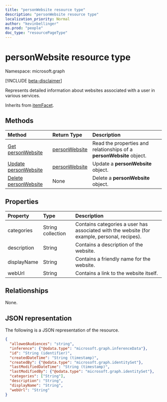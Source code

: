 ```yaml
---
title: "personWebsite resource type"
description: "personWebsite resource type"
localization_priority: Normal
author: "kevinbellinger"
ms.prod: "people"
doc_type: "resourcePageType"
---
```


# personWebsite resource type

Namespace: microsoft.graph

[!INCLUDE [beta-disclaimer](../../includes/beta-disclaimer.md)]

Represents detailed information about websites associated with a user in various services.

Inherits from [itemFacet](itemfacet.md).

## Methods

| Method                                                         | Return Type                       | Description                                                          |
|:---------------------------------------------------------------|:----------------------------------|:---------------------------------------------------------------------|
| [Get personWebsite](../api/personwebsite-get.md)               | [personWebsite](personwebsite.md) | Read the properties and relationships of a **personWebsite** object. |
| [Update personWebsite](../api/personwebsite-update.md)         | [personWebsite](personwebsite.md) | Update a **personWebsite** object.                                   |
| [Delete personWebsite](../api/personwebsite-delete.md)         | None                              | Delete a **personWebsite** object.                                   |

## Properties

| Property     | Type              | Description                                                                                   |
|:-------------|:------------------|:----------------------------------------------------------------------------------------------|
|categories    |String collection  | Contains categories a user has associated with the website (for example, personal, recipes).  |
|description   |String             | Contains a description of the website.                                                        |
|displayName   |String             | Contains a friendly name for the website.                                                     |
|webUrl        |String             | Contains a link to the website itself.                                                        |

## Relationships

None.

## JSON representation

The following is a JSON representation of the resource.

<!-- {
  "blockType": "resource",
  "optionalProperties": [

  ],
  "@odata.type": "microsoft.graph.personWebsite",
  "baseType": "microsoft.graph.itemfacet",
  "keyProperty": "id"
}-->

```json
{
  "allowedAudiences": "string",
  "inference": {"@odata.type": "microsoft.graph.inferenceData"},
  "id": "String (identifier)",
  "createdDateTime": "String (timestamp)",
  "createdBy": {"@odata.type": "microsoft.graph.identitySet"},
  "lastModifiedDateTime": "String (timestamp)",
  "lastModifiedBy": {"@odata.type": "microsoft.graph.identitySet"},
  "categories": ["String"],
  "description": "String",
  "displayName": "String",
  "webUrl": "String"
}
```

<!-- uuid: 16cd6b66-4b1a-43a1-adaf-3a886856ed98
2019-02-04 14:57:30 UTC -->
<!-- {
  "type": "#page.annotation",
  "description": "personWebsite resource",
  "keywords": "",
  "section": "documentation",
  "tocPath": ""
}-->
